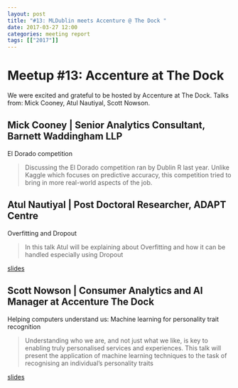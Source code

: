 ```yaml
---
layout: post
title: "#13: MLDublin meets Accenture @ The Dock "
date: 2017-03-27 12:00
categories: meeting report
tags: [["2017"]]
---
```


# Meetup #13: Accenture at The Dock

We were excited and grateful to be hosted by Accenture at The Dock.
Talks from: Mick Cooney, Atul Nautiyal, Scott Nowson.

## Mick Cooney | Senior Analytics Consultant, Barnett Waddingham LLP

El Dorado competition

> Discussing the El Dorado competition ran by Dublin R last year. Unlike Kaggle which focuses on predictive accuracy, this competition tried to bring in more real-world aspects of the job.

## Atul Nautiyal | Post Doctoral Researcher, ADAPT Centre

Overfitting and Dropout

> In this talk Atul will be explaining about Overfitting and how it can be handled especially using Dropout

[slides](/assets/slides/meetup_13/overfitting_dropout_atul.pdf)

## Scott Nowson | Consumer Analytics and AI Manager at Accenture The Dock

Helping computers understand us: Machine learning for personality trait recognition

> Understanding who we are, and not just what we like, is key to enabling truly personalised services and experiences. This talk will present the application of machine learning techniques to the task of recognising an individual’s personality traits

[slides](/assets/slides/meetup_13/Nowson_MLMeetup_Dublin20170327_v3_static.pdf)
